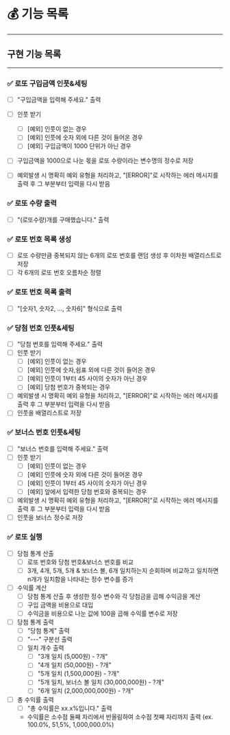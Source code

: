 # 💰 기능 목록 
***
## 구현 기능 목록 
***
### ✅ 로또 구입금액 인풋&세팅
- [ ] "구입금액을 입력해 주세요." 출력
- [ ] 인풋 받기<br/> 
    - [ ] [예외] 인풋이 없는 경우
    - [ ] [예외] 인풋에 숫자 외에 다른 것이 들어온 경우
  - [ ] [예외] 구입금액이 1000 단위가 아닌 경우<br/>
- [ ] 구입금액을 1000으로 나눈 몫을 로또 수량이라는 변수명의 정수로 저장 
    
- [ ] 예외발생 시 명확히 예외 유형을 처리하고, "[ERROR]"로 시작하는 에러 메시지를 출력 후 그 부분부터 입력을 다시 받음
### ✅ 로또 수량 출력 
- [ ] "(로또수량)개를 구매했습니다." 출력
### ✅ 로또 번호 목록 생성
- [ ] 로또 수량만큼 중복되지 않는 6개의 로또 번호를 랜덤 생성 후 이차원 배열리스트로 저장
- [ ] 각 6개의 로또 번호 오름차순 정렬 

### ✅ 로또 번호 목록 출력 
- [ ] "[숫자1, 숫자2, ..., 숫자6]" 형식으로 출력 
### ✅ 당첨 번호 인풋&세팅 
- [ ] "당첨 번호를 입력해 주세요." 출력 
- [ ] 인풋 받기 
    - [ ] [예외] 인풋이 없는 경우 
    - [ ] [예외] 인풋에 숫자,쉼표 외에 다른 것이 들어온 경우
    - [ ] [예외] 인풋이 1부터 45 사이의 숫자가 아닌 경우 
    - [ ] [예외] 당첨 번호가 중복되는 경우 
- [ ] 예외발생 시 명확히 예외 유형을 처리하고, "[ERROR]"로 시작하는 에러 메시지를 출력 후 그 부분부터 입력을 다시 받음
- [ ] 인풋을 배열리스트로 저장
### ✅ 보너스 번호 인풋&세팅 
- [ ] "보너스 번호를 입력해 주세요." 출력 
- [ ] 인풋 받기 
    - [ ] [예외] 인풋이 없는 경우 
    - [ ] [예외] 인풋에 숫자 외에 다른 것이 들어온 경우
    - [ ] [예외] 인풋이 1부터 45 사이의 숫자가 아닌 경우 
    - [ ] [예외] 앞에서 입력한 당첨 번호와 중복되는 경우 
- [ ] 예외발생 시 명확히 예외 유형을 처리하고, "[ERROR]"로 시작하는 에러 메시지를 출력 후 그 부분부터 입력을 다시 받음 
- [ ] 인풋을 보너스 정수로 저장 
### ✅ 로또 실행 
- [ ] 당첨 통계 산출 
   - [ ] 로또 번호와 당첨 번호&보너스 번호를 비교
   - [ ] 3개, 4개, 5개, 5개 & 보너스 볼, 6개 일치하는지 순회하며 비교하고 일치하면 n개가 일치함을 나타내는 정수 변수를 증가
- [ ] 수익률 계산 
    - [ ] 당첨 통계 산출 후 생성한 정수 변수와 각 당첨금을 곱해 수익금을 계산
    - [ ] 구입 금액을 비용으로 대입
    - [ ] 수익금을 비용으로 나눈 값에 100을 곱해 수익률 변수로 저장
- [ ] 당첨 통계 출력 
    - [ ] "당첨 통계" 출력
    - [ ] "---" 구분선 출력
    - [ ] 일치 개수 출력
        - [ ] "3개 일치 (5,000원) - ?개"
        - [ ] "4개 일치 (50,000원) - ?개"
        - [ ] "5개 일치 (1,500,000원) - ?개"
        - [ ] "5개 일치, 보너스 볼 일치 (30,000,000원) - ?개"
        - [ ] "6개 일치 (2,000,000,000원) - ?개"
- [ ] 총 수익률 출력
    - [ ] "총 수익률은 xx.x%입니다." 출력 
    - 수익률은 소수점 둘째 자리에서 반올림하여 소수점 첫째 자리까지 출력 (ex. 100.0%, 51,5%, 1,000,000.0%)


